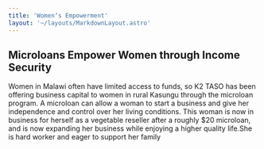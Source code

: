 ```yaml
---
title: 'Womenʼs Empowerment'
layout: '~/layouts/MarkdownLayout.astro'
---
```


## Microloans Empower Women through Income Security

Women in Malawi often have limited access to funds, so K2 TASO has been offering business capital to women in rural Kasungu through the microloan program. A microloan can allow a woman to start a business and give her independence and control over her living conditions.  This woman is now in business for herself as a vegetable reseller after a roughly $20 microloan, and is now expanding her business while enjoying a higher quality life.She is hard worker and eager to support her family
